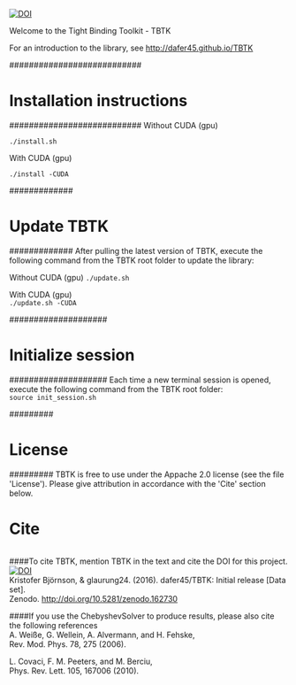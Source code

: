 [![DOI](https://zenodo.org/badge/50950512.svg)](https://zenodo.org/badge/latestdoi/50950512)

Welcome to the Tight Binding Toolkit - TBTK

For an introduction to the library, see http://dafer45.github.io/TBTK

###########################
# Installation instructions
###########################
Without CUDA (gpu)  
```source init_session.sh  
./install.sh
```

With CUDA (gpu)  
```source init_session.sh
./install -CUDA
```

#############
# Update TBTK
#############
After pulling the latest version of TBTK, execute the following command from the TBTK root folder to update the library:

Without CUDA (gpu)
```./update.sh```

With CUDA (gpu)  
```./update.sh -CUDA```

####################
# Initialize session
####################
Each time a new terminal session is opened, execute the following command from the TBTK root folder:  
```source init_session.sh```

#########
# License
#########
TBTK is free to use under the Appache 2.0 license (see the file 'License'). Please give attribution in accordance with the 'Cite' section below.

######
# Cite
######
####To cite TBTK, mention TBTK in the text and cite the DOI for this project.  
[![DOI](https://zenodo.org/badge/50950512.svg)](https://zenodo.org/badge/latestdoi/50950512)  
Kristofer Björnson, & glaurung24. (2016). dafer45/TBTK: Initial release [Data set].  
Zenodo. http://doi.org/10.5281/zenodo.162730

####If you use the ChebyshevSolver to produce results, please also cite the following references  
A. Weiße, G. Wellein, A. Alvermann, and H. Fehske,  
Rev. Mod. Phys. 78, 275 (2006).

L. Covaci, F. M. Peeters, and M. Berciu,  
Phys. Rev. Lett. 105, 167006 (2010).
